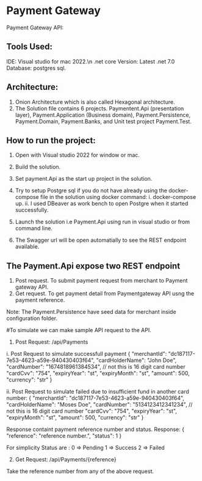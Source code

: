 # Payment Gateway

Payment Gateway API:

## Tools Used:
IDE: Visual studio for mac 2022.\n
.net core Version: Latest .net 7.0
Database: postgres sql.

## Architecture: 
1. Onion Architecture which is also called Hexagonal architecture.
2. The Solution file contains 6 projects. Paymentent.Api (presentation layer), Payment.Application (Business domain), Payment.Persistence, Payment.Domain, Payment.Banks, and Unit test project
    Payment.Test.
    
## How to run the project:

1. Open with Visual studio 2022 for window or mac.
2. Build the solution.
3. Set payment.Api as the start up project in the solution.
4. Try to setup Postgre sql if you do not have already using the docker-compose file in the solution using docker command:
   i. docker-compose up.
   ii. I used DBeaver as work bench to open Postgre when it started successfully. 
 
5. Launch the solution i.e Payment.Api using run in visual studio or from command line.
6. The Swagger url will be open automatially to see the REST endpoint available.

## The Payment.Api expose two REST endpoint

1. Post request. To submit payment request from merchant to Payment gateway API.
2. Get request. To get payment detail from Paymentgateway API usng the payment reference.

Note: The Payment.Persistence have seed data for merchant inside configuration folder.

#To simulate we can make sample API request to the API.

1. Post Request: /api/Payments

i. Post Request to simulate successfull payment
  {
    "merchantId": "dc187117-7e53-4623-a59e-940430403f64",
    "cardHolderName": "John Doe",
    "cardNumber": "1674818961384534", // not this is 16 digit card number
    "cardCvv": "754",
    "expiryYear": "st",
    "expiryMonth": "st",
    "amount": 500,
    "currency": "str"
  }

ii. Post Request to simulate failed due to insufficient fund in another card number:
{
  "merchantId": "dc187117-7e53-4623-a59e-940430403f64",
  "cardHolderName": "Moses Doe",
  "cardNumber": "5134123412341234", // not this is 16 digit card number
  "cardCvv": "754",
  "expiryYear": "st",
  "expiryMonth": "st",
  "amount": 500,
  "currency": "str"
}

Response containt payment reference number and status.
Response:
{
    "reference": "reference number.",
    "status": 1 
}

For simplicity Status are :
0 => Pending
1 => Success
2 => Failed

2. Get Request: /api/Payments/{reference}

Take the reference number from any of the above request.


